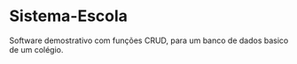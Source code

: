 # Sistema-Escola
 Software demostrativo com funções CRUD, para um banco de dados basico de um colégio.
